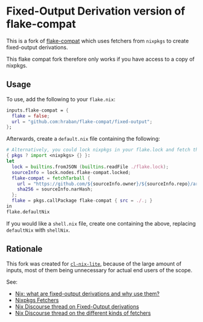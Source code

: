# Fixed-Output Derivation version of flake-compat

This is a fork of [flake-compat](https://github.com/edolstra/flake-compat) which uses fetchers from `nixpkgs` to create fixed-output derivations.

This flake compat fork therefore only works if you have access to a copy of nixpkgs.

## Usage

To use, add the following to your `flake.nix`:

```nix
inputs.flake-compat = {
  flake = false;
  url = "github.com:hraban/flake-compat/fixed-output";
};
```

Afterwards, create a `default.nix` file containing the following:

```nix
# Alternatively, you could lock nixpkgs in your flake.lock and fetch that, if you preferred
{ pkgs ? import <nixpkgs> {} }:
let
  lock = builtins.fromJSON (builtins.readFile ./flake.lock);
  sourceInfo = lock.nodes.flake-compat.locked;
  flake-compat = fetchTarball {
    url = "https://github.com/${sourceInfo.owner}/${sourceInfo.repo}/archive/${sourceInfo.rev}.tar.gz";
    sha256 = sourceInfo.narHash;
  };
  flake = pkgs.callPackage flake-compat { src = ./.; }
in
flake.defaultNix
```

If you would like a `shell.nix` file, create one containing the above, replacing `defaultNix` with `shellNix`.

## Rationale

This fork was created for [`cl-nix-lite`](https://github.com/hraban/cl-nix-lite), because of the large amount of inputs, most of them being unnecessary for actual end users of the scope.

See:

- [Nix: what are fixed-output derivations and why use them?](https://bmcgee.ie/posts/2023/02/nix-what-are-fixed-output-derivations-and-why-use-them/)
- [Nixpkgs Fetchers](https://ryantm.github.io/nixpkgs/builders/fetchers/)
- [Nix Discourse thread on Fixed-Output derivations](https://discourse.nixos.org/t/using-fixed-output-paths-for-a-derivation/6338/4)
- [Nix Discourse thread on the different kinds of fetchers](https://discourse.nixos.org/t/why-is-fetchtarball-not-mentioned-in-chapter-11-fetchers-of-the-nixpkgs-manual/15319/2)

